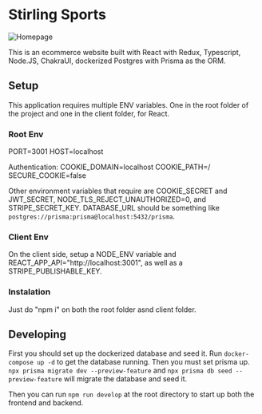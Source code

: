# Stirling Sports

![Homepage](https://i.imgur.com/v9ov2bv.png)

This is an ecommerce website built with React with Redux, Typescript, Node.JS, ChakraUI, dockerized Postgres with Prisma as the ORM.

## Setup

This application requires multiple ENV variables. One in the root folder of the project and one in the client folder, for React.

### Root Env
PORT=3001
HOST=localhost

Authentication:
COOKIE_DOMAIN=localhost
COOKIE_PATH=/
SECURE_COOKIE=false

Other environment variables that require are COOKIE_SECRET and JWT_SECRET, NODE_TLS_REJECT_UNAUTHORIZED=0, and STRIPE_SECRET_KEY.
DATABASE_URL should be something like `postgres://prisma:prisma@localhost:5432/prisma`.

### Client Env
On the client side, setup a NODE_ENV variable and REACT_APP_API="http://localhost:3001", as well as a STRIPE_PUBLISHABLE_KEY.

### Instalation

Just do "npm i" on both the root folder asnd client folder.

## Developing

First you should set up the dockerized database and seed it. Run `docker-compose up -d` to get the database running.
Then you must set prisma up. `npx prisma migrate dev --preview-feature` and `npx prisma db seed --preview-feature` will migrate the database and seed it.

Then you can run `npm run develop` at the root directory to start up both the frontend and backend.
